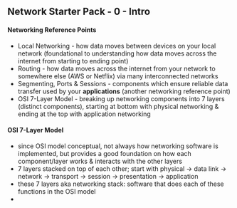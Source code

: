 ## Network Starter Pack - 0 - Intro ##

#### Networking Reference Points ####
* Local Networking - how data moves between devices on your local network (foundational to understanding how data moves across the internet from starting to ending point)
* Routing - how data moves across the internet from your network to somewhere else (AWS or Netflix) via many interconnected networks
* Segmenting, Ports & Sessions - components which ensure reliable data transfer used by your **applications** (another networking reference point)
* OSI 7-Layer Model - breaking up networking components into 7 layers (distinct components), starting at bottom with physical networking & ending at the top with application networking
#### OSI 7-Layer Model ####
* since OSI model conceptual, not always how networking software is implemented, but provides a good foundation on how each component/layer works & interacts with the other layers
* 7 layers stacked on top of each other; start with physical -> data link -> network -> transport -> session -> presentation -> application 
* these 7 layers aka networking stack: software that does each of these functions in the OSI model
* 
